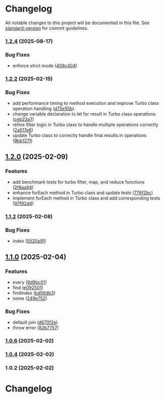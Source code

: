 # Changelog

All notable changes to this project will be documented in this file. See [standard-version](https://github.com/conventional-changelog/standard-version) for commit guidelines.

### [1.2.4](https://github.com/nigrosimone/turbo-array/compare/v1.2.2...v1.2.4) (2025-08-17)


### Bug Fixes

* enforce strict mode ([408c404](https://github.com/nigrosimone/turbo-array/commit/408c40489ccc4635a703b18bb791ab7f2708b959))

### [1.2.2](https://github.com/nigrosimone/turbo-array/compare/v1.2.0...v1.2.2) (2025-02-15)


### Bug Fixes

* add performance timing to method execution and improve Turbo class operation handling ([d75e55b](https://github.com/nigrosimone/turbo-array/commit/d75e55bb338cef4faa852fc761186f244bc69575))
* change variable declaration to let for result in Turbo class operations ([ceb22a7](https://github.com/nigrosimone/turbo-array/commit/ceb22a736ef7af3bfe803a5709659fa5a224b7c3))
* refine filter logic in Turbo class to handle multiple operations correctly ([2a517e6](https://github.com/nigrosimone/turbo-array/commit/2a517e6afedae6651c5ede922f9bc365410e98ad))
* update Turbo class to correctly handle final results in operations ([9bb127f](https://github.com/nigrosimone/turbo-array/commit/9bb127ff02aa336a3a993ba7eb6bc4e0f50ca029))

## [1.2.0](https://github.com/nigrosimone/turbo-array/compare/v1.1.2...v1.2.0) (2025-02-09)


### Features

* add benchmark tests for turbo filter, map, and reduce functions ([2f8aa94](https://github.com/nigrosimone/turbo-array/commit/2f8aa9403ce1c24d99f0717e7722d0f7709a0a65))
* enhance forEach method in Turbo class and update tests ([776f2bc](https://github.com/nigrosimone/turbo-array/commit/776f2bc4a52e50f5030be3e0ec880f310e214e6f))
* implement forEach method in Turbo class and add corresponding tests ([97f92d4](https://github.com/nigrosimone/turbo-array/commit/97f92d4c526c1cc6ab2962d0da1a68205669eda3))

### [1.1.2](https://github.com/nigrosimone/turbo-array/compare/v1.1.0...v1.1.2) (2025-02-08)


### Bug Fixes

* index ([5520a91](https://github.com/nigrosimone/turbo-array/commit/5520a91ac6b1d78b1c800a628ebb1309af4c6257))

## [1.1.0](https://github.com/nigrosimone/turbo-array/compare/v1.0.6...v1.1.0) (2025-02-04)


### Features

* every ([9d9bc01](https://github.com/nigrosimone/turbo-array/commit/9d9bc0155032f1f7680278886465c1f793b5e67e))
* find ([e092501](https://github.com/nigrosimone/turbo-array/commit/e092501a88b7e10cde1714d1dd0036e8e63cc01c))
* findIndex ([bd56db3](https://github.com/nigrosimone/turbo-array/commit/bd56db31b84282dc7664c234fedf1638d38aa481))
* some ([249e752](https://github.com/nigrosimone/turbo-array/commit/249e752fd0cf872950f6e70545a47638a99e29a0))


### Bug Fixes

* default join ([d670f2e](https://github.com/nigrosimone/turbo-array/commit/d670f2e7fbd23bc1c95b4cf03dc57c15e71e04db))
* throw error ([82b7757](https://github.com/nigrosimone/turbo-array/commit/82b7757b6fb43951f8538480c275f18245e2e337))

### [1.0.6](https://github.com/nigrosimone/turbo-array/compare/v1.0.4...v1.0.6) (2025-02-02)

### [1.0.4](https://github.com/nigrosimone/turbo-array/compare/v1.0.2...v1.0.4) (2025-02-02)

### 1.0.2 (2025-02-02)

# Changelog
